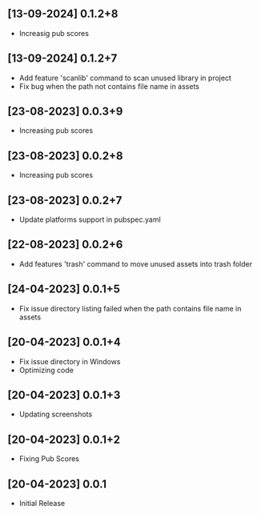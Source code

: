 ## [13-09-2024] 0.1.2+8
- Increasig pub scores

## [13-09-2024] 0.1.2+7
- Add feature 'scanlib' command to scan unused library in project
- Fix bug when the path not contains file name in assets

## [23-08-2023] 0.0.3+9

- Increasing pub scores

## [23-08-2023] 0.0.2+8

- Increasing pub scores

## [23-08-2023] 0.0.2+7

- Update platforms support in pubspec.yaml

## [22-08-2023] 0.0.2+6

- Add features 'trash' command to move unused assets into trash folder

## [24-04-2023] 0.0.1+5

- Fix issue directory listing failed when the path contains file name in assets

## [20-04-2023] 0.0.1+4

- Fix issue directory in Windows
- Optimizing code

## [20-04-2023] 0.0.1+3

- Updating screenshots

## [20-04-2023] 0.0.1+2

- Fixing Pub Scores

## [20-04-2023] 0.0.1

- Initial Release